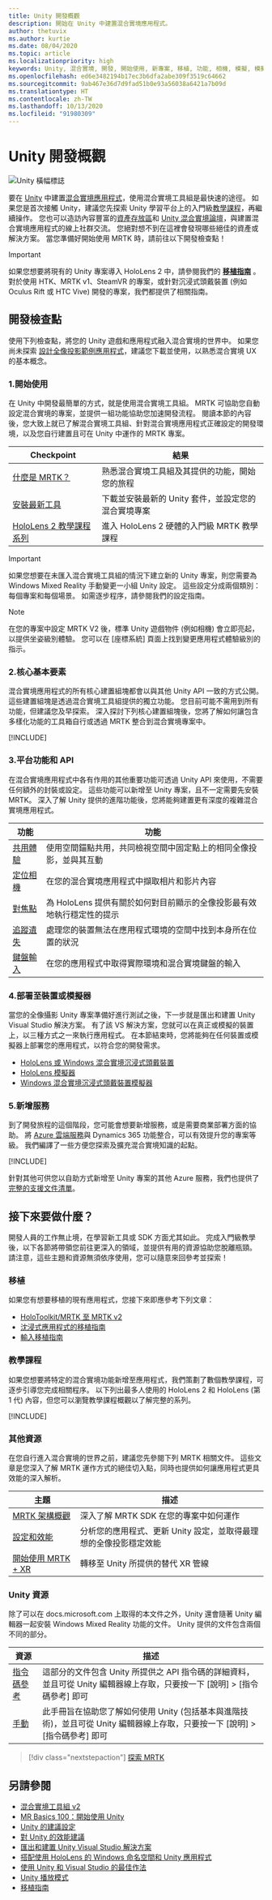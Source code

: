 ```yaml
---
title: Unity 開發概觀
description: 開始在 Unity 中建置混合實境應用程式。
author: thetuvix
ms.author: kurtie
ms.date: 08/04/2020
ms.topic: article
ms.localizationpriority: high
keywords: Unity, 混合實境, 開發, 開始使用, 新專案, 移植, 功能, 相機, 模擬, 模擬, 文件
ms.openlocfilehash: ed6e3482194b17ec3b6dfa2abe309f3519c64662
ms.sourcegitcommit: 9ab467e36d7d9fad51b0e93a56038a6421a7b09d
ms.translationtype: HT
ms.contentlocale: zh-TW
ms.lasthandoff: 10/13/2020
ms.locfileid: "91980309"
---
```

# <a name="unity-development-overview"></a>Unity 開發概觀

![Unity 橫幅標誌](../images/unity_logo_banner.png)

要在 [Unity](https://unity.com) 中建置[混合實境應用程式](../../design/app-views.md)，使用混合實境工具組是最快速的途徑。 如果您是首次接觸 Unity，建議您先探索 Unity 學習平台上的入門級[教學課程](https://unity3d.com/learn/tutorials)，再繼續操作。 您也可以造訪內容豐富的[資產存放區](https://www.assetstore.unity3d.com/)和 [Unity 混合實境論壇](https://forum.unity3d.com/forums/hololens.102/)，與建置混合實境應用程式的線上社群交流。 您絕對想不到在這裡會發現哪些絕佳的資產或解決方案。 當您準備好開始使用 MRTK 時，請前往以下開發檢查點！

> [!IMPORTANT]
> 如果您想要將現有的 Unity 專案導入 HoloLens 2 中，請參閱我們的 **[移植指南](../porting-apps/porting-guides.md)** 。 對於使用 HTK、MRTK v1、SteamVR 的專案，或針對沉浸式頭戴裝置 (例如 Oculus Rift 或 HTC Vive) 開發的專案，我們都提供了相關指南。

## <a name="development-checkpoints"></a>開發檢查點

使用下列檢查點，將您的 Unity 遊戲和應用程式融入混合實境的世界中。 如果您尚未探索 [設計全像投影範例應用程式](https://www.microsoft.com/p/designing-holograms/9nxwnjklrzwd)，建議您下載並使用，以熟悉混合實境 UX 的基本概念。 

### <a name="1-getting-started"></a>1.開始使用
在 Unity 中開發最簡單的方式，就是使用混合實境工具組。 MRTK 可協助您自動設定混合實境的專案，並提供一組功能協助您加速開發流程。 閱讀本節的內容後，您大致上就已了解混合實境工具組、針對混合實境應用程式正確設定的開發環境，以及您自行建置且可在 Unity 中運作的 MRTK 專案。

|  Checkpoint  |  結果  |
| --- | --- |
| [什麼是 MRTK？](mrtk-getting-started.md) | 熟悉混合實境工具組及其提供的功能，開始您的旅程 |
| [安裝最新工具](../install-the-tools.md) | 下載並安裝最新的 Unity 套件，並設定您的混合實境專案 |
| [HoloLens 2 教學課程系列](tutorials/mr-learning-base-01.md) | 進入 HoloLens 2 硬體的入門級 MRTK 教學課程 |

> [!IMPORTANT]
> 如果您想要在未匯入混合實境工具組的情況下建立新的 Unity 專案，則您需要為 Windows Mixed Reality 手動變更一小組 Unity 設定。 這些設定分成兩個類別：每個專案和每個場景。 如需逐步程序，請參閱我們的設定指南。

> [!NOTE]
> 在您的專案中設定 MRTK V2 後，標準 Unity 遊戲物件 (例如相機) 會立即亮起，以提供坐姿級別體驗。 您可以在 [座標系統] 頁面上找到變更應用程式體驗級別的指示。

### <a name="2-core-building-blocks"></a>2.核心基本要素

混合實境應用程式的所有核心建置組塊都會以與其他 Unity API 一致的方式公開。 這些建置組塊是透過混合實境工具組提供的獨立功能。 您目前可能不需用到所有功能，但建議您及早探索。 深入探討下列核心建置組塊後，您將了解如何讓包含多樣化功能的工具箱自行或透過 MRTK 整合到混合實境專案中。

[!INCLUDE[](../includes/unity-building-blocks.md)]

### <a name="3-platform-capabilities-and-apis"></a>3.平台功能和 API

在混合實境應用程式中各有作用的其他重要功能可透過 Unity API 來使用，不需要任何額外的封裝或設定。 這些功能可以新增至 Unity 專案，且不一定需要先安裝 MRTK。 深入了解 Unity 提供的進階功能後，您將能夠建置更有深度的複雜混合實境應用程式。

|  功能  |  功能  |
| --- | --- |
| [共用體驗](shared-experiences-in-unity.md) | 使用空間錨點共用，共同檢視空間中固定點上的相同全像投影，並與其互動 |
| [定位相機](locatable-camera-in-unity.md) | 在您的混合實境應用程式中擷取相片和影片內容 |
| [對焦點](focus-point-in-unity.md) | 為 HoloLens 提供有關於如何對目前顯示的全像投影最有效地執行穩定性的提示 |
| [追蹤遺失](tracking-loss-in-unity.md) | 處理您的裝置無法在應用程式環境的空間中找到本身所在位置的狀況 |
| [鍵盤輸入](keyboard-input-in-unity.md) | 在您的應用程式中取得實際環境和混合實境鍵盤的輸入 |

### <a name="4-deploying-to-a-device-or-emulator"></a>4.部署至裝置或模擬器

當您的全像攝影 Unity 專案準備好進行測試之後，下一步就是匯出和建置 Unity Visual Studio 解決方案。 有了該 VS 解決方案，您就可以在真正或模擬的裝置上，以三種方式之一來執行應用程式。 在本節結束時，您將能夠在任何裝置或模擬器上部署您的應用程式，以符合您的開發需求。

* [HoloLens 或 Windows 混合實境沉浸式頭戴裝置](../platform-capabilities-and-apis/using-visual-studio.md)
* [HoloLens 模擬器](../platform-capabilities-and-apis/using-the-hololens-emulator.md)
* [Windows 混合實境沉浸式頭戴裝置模擬器](../platform-capabilities-and-apis/using-the-windows-mixed-reality-simulator.md)

### <a name="5-adding-services"></a>5.新增服務

到了開發旅程的這個階段，您可能會想要新增服務，或是需要商業部署方面的協助。 將 [Azure 雲端服務](../mixed-reality-cloud-services.md)與 Dynamics 365 功能整合，可以有效提升您的專案等級。 我們編譯了一些方便您探索及擴充混合實境知識的起點。

[!INCLUDE[](../includes/unity-cloud-services-d365.md)]

針對其他可供您以自助方式新增至 Unity 專案的其他 Azure 服務，我們也提供了[完整的支援文件清單](../mixed-reality-cloud-services.md#standalone-unity-services)。

## <a name="whats-next"></a>接下來要做什麼？

開發人員的工作無止境，在學習新工具或 SDK 方面尤其如此。 完成入門級教學後，以下各節將帶領您前往更深入的領域，並提供有用的資源協助您脫離瓶頸。 請注意，這些主題和資源無須依序使用，您可以隨意來回參考並探索！

### <a name="porting"></a>移植

如果您有想要移植的現有應用程式，您接下來即應參考下列文章：

* [HoloToolkit/MRTK 至 MRTK v2](mrtk-porting-guide.md)
* [沈浸式應用程式的移植指南](../porting-apps/porting-guides.md)
* [輸入移植指南](../platform-capabilities-and-apis/using-the-windows-mixed-reality-simulator.md)

### <a name="tutorials"></a>教學課程

如果您想要將特定的混合實境功能新增至應用程式，我們策劃了數個教學課程，可逐步引導您完成相關程序。 以下列出最多人使用的 HoloLens 2 和 HoloLens (第 1 代) 內容，但您可以瀏覽教學課程概觀以了解完整的系列。

[!INCLUDE[](../includes/unity-tutorials.md)]

### <a name="additional-resources"></a>其他資源

在您自行進入混合實境的世界之前，建議您先參閱下列 MRTK 相關文件。 這些文章是您深入了解 MRTK 運作方式的絕佳切入點，同時也提供如何讓應用程式更具效能的深入解析。

|  主題  |  描述  |
| --- | --- |
| [MRTK 架構概觀](https://microsoft.github.io/MixedRealityToolkit-Unity/Documentation/Architecture/Overview.html) | 深入了解 MRTK SDK 在您的專案中如何運作 |
| [設定和效能](https://microsoft.github.io/MixedRealityToolkit-Unity/Documentation/Performance/PerfGettingStarted.html) | 分析您的應用程式、更新 Unity 設定，並取得最理想的全像投影穩定效能 |
| [開始使用 MRTK + XR](https://microsoft.github.io/MixedRealityToolkit-Unity/Documentation/GettingStartedWithMRTKAndXRSDK.html) | 轉移至 Unity 所提供的替代 XR 管線 |

### <a name="unity-resources"></a>Unity 資源

除了可以在 docs.microsoft.com 上取得的本文件之外，Unity 還會隨著 Unity 編輯器一起安裝 Windows Mixed Reality 功能的文件。 Unity 提供的文件包含兩個不同的部分。

|  資源  |  描述  |
| --- | --- |
| [指令碼參考](https://docs.unity3d.com/ScriptReference/) | 這部分的文件包含 Unity 所提供之 API 指令碼的詳細資料，並且可從 Unity 編輯器線上存取，只要按一下 [說明] > [指令碼參考] 即可 |
| [手動](https://docs.unity3d.com/Manual/index.html) | 此手冊旨在協助您了解如何使用 Unity (包括基本與進階技術)，並且可從 Unity 編輯器線上存取，只要按一下 [說明] > [指令碼參考] 即可 |


> [!div class="nextstepaction"]
> [探索 MRTK](mrtk-getting-started.md)

## <a name="see-also"></a>另請參閱
* [混合實境工具組 v2](mrtk-getting-started.md)
* [MR Basics 100：開始使用 Unity](tutorials/holograms-100.md)
* [Unity 的建議設定](recommended-settings-for-unity.md)
* [對 Unity 的效能建議](performance-recommendations-for-unity.md)
* [匯出和建置 Unity Visual Studio 解決方案](exporting-and-building-a-unity-visual-studio-solution.md)
* [搭配使用 HoloLens 的 Windows 命名空間和 Unity 應用程式](using-the-windows-namespace-with-unity-apps-for-hololens.md)
* [使用 Unity 和 Visual Studio 的最佳作法](best-practices-for-working-with-unity-and-visual-studio.md)
* [Unity 播放模式](unity-play-mode.md)
* [移植指南](../porting-apps/porting-guides.md)

